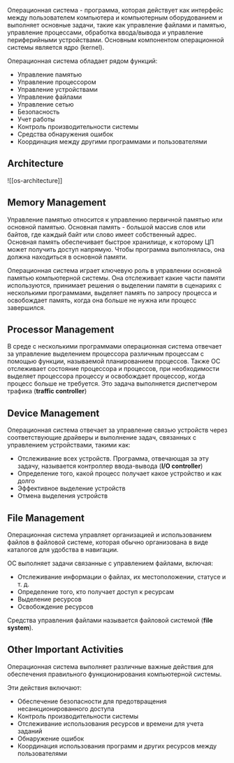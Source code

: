 Операционная система - программа, которая действует как интерфейс между пользователем компьютера и компьютерным оборудованием и выполняет основные задачи, такие как управление файлами и памятью, управление процессами, обработка ввода/вывода и управление периферийными устройствами. Основным компонентом операционной системы является ядро (kernel).

Операционная система обладает рядом функций:

- Управление памятью
- Управление процессором
- Управление устройствами
- Управление файлами
- Управление сетью
- Безопасность
- Учет работы
- Контроль производительности системы
- Средства обнаружения ошибок
- Координация между другими программами и пользователями

## Architecture

![[os-architecture]]

## Memory Management

Управление памятью относится к управлению первичной памятью или основной памятью. Основная память - большой массив слов или байтов, где каждый байт или слово имеет собственный адрес. Основная память обеспечивает быстрое хранилище, к которому ЦП может получить доступ напрямую. Чтобы программа выполнялась, она должна находиться в основной памяти.

Операционная система играет ключевую роль в управлении основной памятью компьютерной системы. Она отслеживает какие части памяти используются, принимает решения о выделении памяти в сценариях с несколькими программами, выделяет память по запросу процесса и освобождает память, когда она больше не нужна или процесс завершился. 

## Processor Management

В среде с несколькими программами операционная система отвечает за управление выделением процессора различным процессам с помощью функции, называемой планированием процессов. Также ОС отслеживает состояние процессора и процессов, при необходимости выделяет процессора процессу и освобождает процессор, когда процесс больше не требуется. Это задача выполняется диспетчером трафика (**traffic controller**)

## Device Management

Операционная система отвечает за управление связью устройств через соответствующие драйверы и выполнение задач, связанных с управлением устройствами, такими как:

- Отслеживание всех устройств. Программа, отвечающая за эту задачу, называется контроллер ввода-вывода (**I/O controller**)
- Определение того, какой процесс получает какое устройство и как долго
- Эффективное выделение устройств
- Отмена выделения устройств

## File Management

Операционная система управляет организацией и использованием файлов в файловой системе, которая обычно организована в виде каталогов для удобства в навигации.

ОС выполняет задачи связанные с управлением файлами, включая:

- Отслеживание информации о файлах, их местоположении, статусе и т. д.
- Определение того, кто получает доступ к ресурсам
- Выделение ресурсов
- Освобождение ресурсов

Средства управления файлами называется файловой системой (**file system**).

## Other Important Activities

Операционная система выполняет различные важные действия для обеспечения правильного функционирования компьютерной системы.

Эти действия включают:

- Обеспечение безопасности для предотвращения несанкционированного доступа
- Контроль производительности системы
- Отслеживание использования ресурсов и времени для учета заданий
- Обнаружение ошибок
- Координация использования программ и других ресурсов между пользователями

